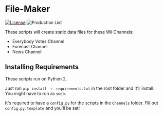 # File-Maker
[![License](https://img.shields.io/github/license/riiconnect24/file-maker.svg?style=flat-square)](http://www.gnu.org/licenses/agpl-3.0)
![Production List](https://img.shields.io/discord/206934458954153984.svg?style=flat-square)

These scripts will create static data files for these Wii Channels:

- Everybody Votes Channel
- Forecast Channel
- News Channel

## Installing Requirements

These scripts run on Python 2.

Just run `pip install -r requirements.txt` in the root folder and it'll install. You might have to run as `sudo`.

It's required to have a `config.py` for the scripts in the `Channels` folder. Fill out `config.py.template` and you'll be set!
